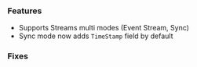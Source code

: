 ### Features
+ Supports Streams multi modes (Event Stream, Sync)
+ Sync mode now adds `TimeStamp` field by default

### Fixes

